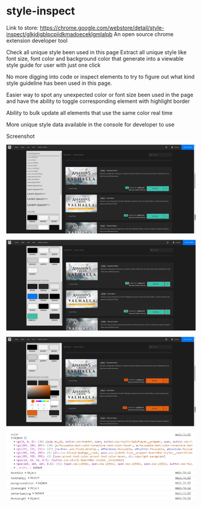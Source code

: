 # style-inspect

Link to store: https://chrome.google.com/webstore/detail/style-inspect/glkjdigblpcpjidkmadoeceklgmlalpb
An open source chrome extension developer tool

Check all unique style been used in this page
Extract all unique style like font size, font color and background color that generate into a viewable style guide for user with just one click

No more digging into code or inspect elements to try to figure out what kind style guideline has been used in this page. 

Easier way to spot any unexpected color or font size been used in the page and have the ability to toggle corresponding element with highlight border

Ability to bulk update all elements that use the same color real time 

More unique style data available in the console for developer to use

Screenshot

![alt text](./assets/ss1.PNG)

![alt text](./assets/ss2.PNG)

![alt text](./assets/ss3.PNG)

![alt text](./assets/ss4.PNG)

